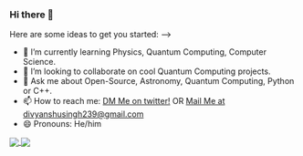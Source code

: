 ### Hi there 👋

Here are some ideas to get you started:
-->
- 🌱 I’m currently learning Physics, Quantum Computing, Computer Science.
- 👯 I’m looking to collaborate on cool Quantum Computing projects.
- 💬 Ask me about Open-Source, Astronomy, Quantum Computing, Python or C++.
- 📫 How to reach me: [DM Me on twitter!](https://twitter.com/divshacker) OR  [Mail Me at divyanshusingh239@gmail.com](divyanshusingh239@gmail.com)
- 😄 Pronouns: He/him
<!--- ⚡ Fun fact: -->
<a href="https://github.com/anuraghazra/github-readme-stats">
  <img align="center" src="https://github-readme-stats.vercel.app/api?username=divshacker&show_icons=true&show_icons=true&theme=onedark)](https://github.com/anuraghazra/github-readme-stats" />
</a>
<a href="https://github.com/anuraghazra/github-readme-stats">
  <img align="center" src="https://github-readme-stats.vercel.app/api/top-langs/?username=divshacker&theme=onedark)](https://github.com/anuraghazra/github-readme-stats" />
</a>
